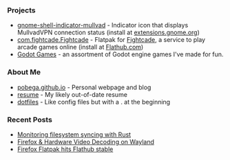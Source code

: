 ### Projects
- [gnome-shell-indicator-mullvad](https://github.com/Pobega/gnome-shell-extension-mullvad-indicator) -  Indicator icon that displays MullvadVPN connection status (install at [extensions.gnome.org](https://extensions.gnome.org/extension/3560/mullvad-indicator/))
- [com.fightcade.Fightcade](https://github.com/flathub/com.fightcade.Fightcade) - Flatpak for [Fightcade](https://www.fightcade.com/), a service to play arcade games online (install at [Flathub.com](https://flathub.org/apps/details/com.fightcade.Fightcade))
- [Godot Games](https://github.com/Pobega/GodotGames) - an assortment of Godot engine games I've made for fun.

### About Me
- [pobega.github.io](https://pobega.github.io) - Personal webpage and blog
- [resume](https://github.com/Pobega/resume) - My likely out-of-date resume
- [dotfiles](https://github.com/Pobega/dotfiles) - Like config files but with a . at the beginning

### Recent Posts
<!-- BLOG-POST-LIST:START -->
- [Monitoring filesystem syncing with Rust](https://pobe.ga/posts/rust-filesystem-sync/)
- [Firefox & Hardware Video Decoding on Wayland](https://pobe.ga/posts/firefox-video-decoding/)
- [Firefox Flatpak hits Flathub stable](https://pobe.ga/posts/firefox-flatpak-stable/)
<!-- BLOG-POST-LIST:END -->
